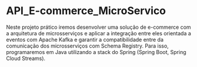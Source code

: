# API_E-commerce_MicroServico

Neste projeto prático iremos desenvolver uma solução de e-commerce com a arquitetura de microsserviços e aplicar a integração entre eles orientada a eventos com Apache Kafka e garantir a compatibilidade entre da comunicação dos microsserviços com Schema Registry. 
Para isso, programaremos em Java utilizando a stack do Spring (Spring Boot, Spring Cloud Streams).
